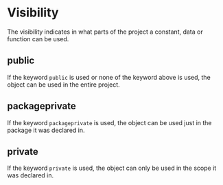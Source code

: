 # Visibility

The visibility indicates in what parts of the project a constant, data or function can be used.

## public

If the keyword `public` is used or none of the keyword above is used, the object can be used in the entire project.

## packageprivate

If the keyword `packageprivate` is used, the object can be used just in the package it was declared in.

## private

If the keyword `private` is used, the object can only be used in the scope it was declared in.


